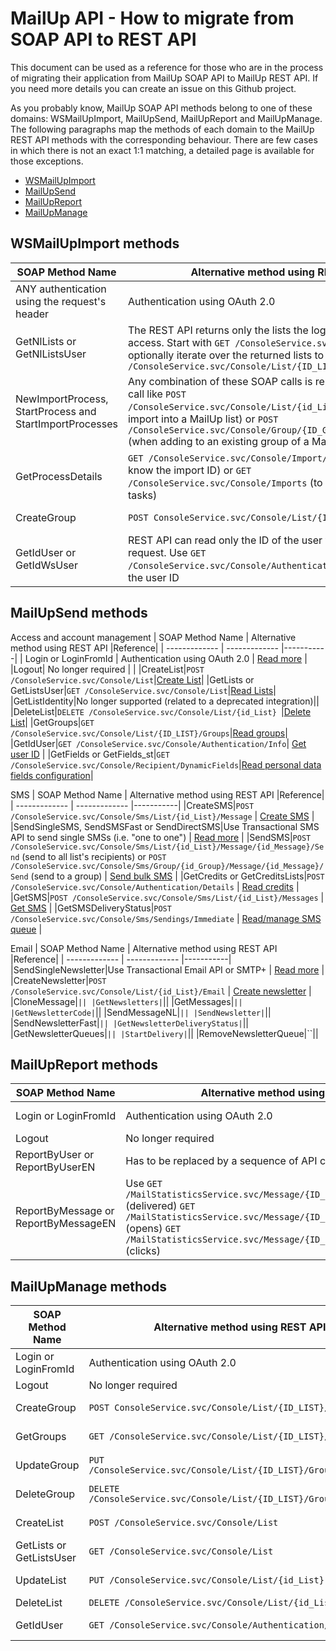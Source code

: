 # MailUp API - How to migrate from SOAP API to REST API

This document can be used as a reference for those who are in the process of migrating their application from MailUp SOAP API to MailUp REST API.
If you need more details you can create an issue on this Github project.

As you probably know, MailUp SOAP API methods belong to one of these domains: WSMailUpImport, MailUpSend, MailUpReport and MailUpManage. The following paragraphs map the methods of each domain to the MailUp REST API methods with the corresponding behaviour. There are few cases in which there is not an exact 1:1 matching, a detailed page is available for those exceptions.

* [WSMailUpImport](#wsmailupimport-methods)
* [MailUpSend](#mailupsend-methods)
* [MailUpReport](#mailupreport-methods)
* [MailUpManage](#mailupmanage-methods)

## WSMailUpImport methods

| SOAP Method Name  | Alternative method using REST API |Reference|
| ------------- | ------------- |-----------|
| ANY authentication using the request's header  | Authentication using OAuth 2.0  | [Read more]() |
| GetNlLists or GetNlListsUser  | The REST API returns only the lists the logged in use has access. Start with `GET /ConsoleService.svc/Console/List`, then optionally iterate over the returned lists to get groups: `GET /ConsoleService.svc/Console/List/{ID_LIST}/Groups`   | [Read Lists](https://help.mailup.com/display/mailupapi/Manage+Lists+and+Groups#ManageListsandGroups-ReadLists)|
| NewImportProcess, StartProcess and StartImportProcesses  | Any combination of these SOAP calls is replaced by a single call like `POST /ConsoleService.svc/Console/List/{id_List}/Recipients`(plain import into a MailUp list) or `POST /ConsoleService.svc/Console/Group/{ID_GROUP}/Recipients` (when adding to an existing group of a MailUp list)  | [Start bulk import](https://help.mailup.com/display/mailupapi/Recipients#Recipients-Subscribe/unsubscriberecipients-asynchronousimport) |
| GetProcessDetails  | `GET /ConsoleService.svc/Console/Import/{IMPORT_ID}` (if you know the import ID) or `GET /ConsoleService.svc/Console/Imports` (to get all the import tasks) | [Read import status](https://help.mailup.com/display/mailupapi/Recipients#Recipients-Readimportinformation) |
| CreateGroup  | `POST ConsoleService.svc/Console/List/{ID_LIST}/Group`  | [Create group](https://help.mailup.com/display/mailupapi/Manage+Lists+and+Groups#ManageListsandGroups-CreateGroup) |
| GetIdUser or GetIdWsUser  | REST API can read only the ID of the user who made the request. Use `GET /ConsoleService.svc/Console/Authentication/Info` to retrieve the user ID  | [Get user ID](https://help.mailup.com/display/mailupapi/Accounts) |


## MailUpSend methods
Access and account management
| SOAP Method Name  | Alternative method using REST API |Reference|
| ------------- | ------------- |-----------|
| Login or LoginFromId  | Authentication using OAuth 2.0  | [Read more]() |
|Logout| No longer required  | |
|CreateList|`POST /ConsoleService.svc/Console/List`|[Create List](https://help.mailup.com/display/mailupapi/Manage+Lists+and+Groups#ManageListsandGroups-CreateListcreatelist)|
|GetLists or GetListsUser|`GET /ConsoleService.svc/Console/List`|[Read Lists](https://help.mailup.com/display/mailupapi/Manage+Lists+and+Groups#ManageListsandGroups-ReadLists)|
|GetListIdentity|No longer supported (related to a deprecated integration)||
|DeleteList|`DELETE /ConsoleService.svc/Console/List/{id_List} `|[Delete List](https://help.mailup.com/display/mailupapi/Manage+Lists+and+Groups#ManageListsandGroups-DeleteList)|
|GetGroups|`GET /ConsoleService.svc/Console/List/{ID_LIST}/Groups`|[Read groups](https://help.mailup.com/display/mailupapi/Manage+Lists+and+Groups#ManageListsandGroups-ReadGroups)|
|GetIdUser|`GET /ConsoleService.svc/Console/Authentication/Info`| [Get user ID](https://help.mailup.com/display/mailupapi/Accounts) |
|GetFields or GetFields_st|`GET /ConsoleService.svc/Console/Recipient/DynamicFields`|[Read personal data fields configuration](https://help.mailup.com/display/mailupapi/Recipients#Recipients-Readpersonaldatafieldsconfiguration)|


SMS
| SOAP Method Name  | Alternative method using REST API |Reference|
| ------------- | ------------- |-----------|
|CreateSMS|`POST /ConsoleService.svc/Console/Sms/List/{id_List}/Message`  | [Create SMS](https://help.mailup.com/display/mailupapi/Text+messages+-+SMS#TextmessagesSMS-Createamessage) |
|SendSingleSMS, SendSMSFast or SendDirectSMS|Use Transactional SMS API to send single SMSs (i.e. "one to one")  | [Read more]() |
|SendSMS|`POST /ConsoleService.svc/Console/Sms/List/{id_List}/Message/{id_Message}/Send` (send to all list's recipients) or `POST /ConsoleService.svc/Console/Sms/Group/{id_Group}/Message/{id_Message}/Send` (send to a group)  | [Send bulk SMS](https://help.mailup.com/display/mailupapi/Text+messages+-+SMS#TextmessagesSMS-Sendatextmessage) |
|GetCredits or GetCreditsLists|`POST /ConsoleService.svc/Console/Authentication/Details`  | [Read credits](https://help.mailup.com/display/mailupapi/Accounts) |
|GetSMS|`POST /ConsoleService.svc/Console/Sms/List/{id_List}/Messages`  | [Get SMS](https://help.mailup.com/display/mailupapi/Accounts) |
|GetSMSDeliveryStatus|`POST /ConsoleService.svc/Console/Sms/Sendings/Immediate`  | [Read/manage SMS queue](https://help.mailup.com/display/mailupapi/Text+messages+-+SMS#TextmessagesSMS-ManageSendQueue) |

Email
| SOAP Method Name  | Alternative method using REST API |Reference|
| ------------- | ------------- |-----------|
|SendSingleNewsletter|Use Transactional Email API or SMTP+  | [Read more]() |
|CreateNewsletter|`POST /ConsoleService.svc/Console/List/{id_List}/Email`  | [Create newsletter](https://help.mailup.com/display/mailupapi/Email+messages#Emailmessages-Createamessage) |
|CloneMessage|``||
|GetNewsletters|``||
|GetMessages|``||
|GetNewsletterCode|``||
|SendMessageNL|``||
|SendNewsletter|``||
|SendNewsletterFast|``||
|GetNewsletterDeliveryStatus|``||
|GetNewsletterQueues|``||
|StartDelivery|``||
|RemoveNewsletterQueue|``||


## MailUpReport methods

| SOAP Method Name  | Alternative method using REST API |Reference|
| ------------- | ------------- |-----------|
| Login or LoginFromId  | Authentication using OAuth 2.0  | [Read more]() |
|Logout| No longer required  | |
|ReportByUser or ReportByUserEN|Has to be replaced by a sequence of API calls|[Read more]() |
|ReportByMessage or ReportByMessageEN|Use `GET /MailStatisticsService.svc/Message/{ID_MESSAGE}/List/Recipients` (delivered) `GET /MailStatisticsService.svc/Message/{ID_MESSAGE}/List/Views` (opens) `GET /MailStatisticsService.svc/Message/{ID_MESSAGE}/List/Clicks` (clicks)|[Stats by message](https://help.mailup.com/display/mailupapi/Email+Statistics#EmailStatistics-GetStatisticsbyMessage) |

## MailUpManage methods

| SOAP Method Name  | Alternative method using REST API |Reference|
| ------------- | ------------- |-----------|
| Login or LoginFromId  | Authentication using OAuth 2.0  | [Read more]() |
|Logout| No longer required  | |
| CreateGroup  | `POST ConsoleService.svc/Console/List/{ID_LIST}/Group`  | [Create group](https://help.mailup.com/display/mailupapi/Manage+Lists+and+Groups#ManageListsandGroups-CreateGroup) |
|GetGroups|`GET /ConsoleService.svc/Console/List/{ID_LIST}/Groups`|[Read groups](https://help.mailup.com/display/mailupapi/Manage+Lists+and+Groups#ManageListsandGroups-ReadGroups)|
|UpdateGroup|`PUT /ConsoleService.svc/Console/List/{ID_LIST}/Group/{ID_GROUP}`|[Update group](https://help.mailup.com/display/mailupapi/Manage+Lists+and+Groups#ManageListsandGroups-Updategroup)|
|DeleteGroup|`DELETE /ConsoleService.svc/Console/List/{ID_LIST}/Group/{ID_GROUP}`|[Delete Group](https://help.mailup.com/display/mailupapi/Manage+Lists+and+Groups#ManageListsandGroups-DeleteGroup)|
|CreateList|`POST /ConsoleService.svc/Console/List`|[Create List](https://help.mailup.com/display/mailupapi/Manage+Lists+and+Groups#ManageListsandGroups-CreateListcreatelist)|
|GetLists or GetListsUser|`GET /ConsoleService.svc/Console/List`|[Read Lists](https://help.mailup.com/display/mailupapi/Manage+Lists+and+Groups#ManageListsandGroups-ReadLists)|
|UpdateList|`PUT /ConsoleService.svc/Console/List/{id_List} `|[Update List](https://help.mailup.com/display/mailupapi/Manage+Lists+and+Groups#ManageListsandGroups-UpdateList)|
|DeleteList|`DELETE /ConsoleService.svc/Console/List/{id_List} `|[Delete List](https://help.mailup.com/display/mailupapi/Manage+Lists+and+Groups#ManageListsandGroups-DeleteList)|
|GetIdUser|`GET /ConsoleService.svc/Console/Authentication/Info`| [Get user ID](https://help.mailup.com/display/mailupapi/Accounts) |
